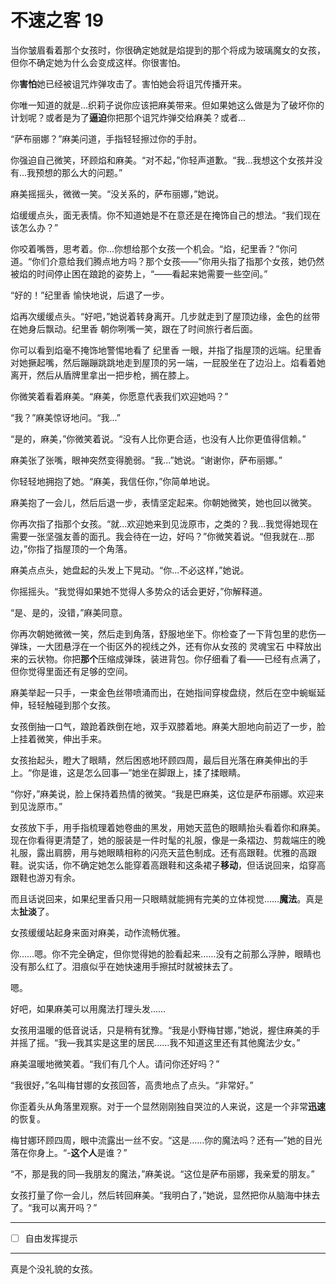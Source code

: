 # 不速之客 19

当你皱眉看着那个女孩时，你很确定她就是焰提到的那个将成为玻璃魔女的女孩，但你不确定她为什么会变成这样。你很害怕。

你**害怕**她已经被诅咒炸弹攻击了。害怕她会将诅咒传播开来。

你唯一知道的就是...织莉子说你应该把麻美带来。但如果她这么做是为了破坏你的计划呢？或者是为了**逼迫**你把那个诅咒炸弹交给麻美？或者...

“萨布丽娜？”麻美问道，手指轻轻擦过你的手肘。

你强迫自己微笑，环顾焰和麻美。“对不起，”你轻声道歉。“我...我想这个女孩并没有...我预想的那么大的问题。”

麻美摇摇头，微微一笑。“没关系的，萨布丽娜，”她说。

焰缓缓点头，面无表情。你不知道她是不在意还是在掩饰自己的想法。“我们现在该怎么办？”

你咬着嘴唇，思考着。你...你想给那个女孩一个机会。“焰，纪里香？”你问道。“你们介意给我们腾点地方吗？那个女孩——”你用头指了指那个女孩，她仍然被焰的时间停止困在踉跄的姿势上，“——看起来她需要一些空间。”

“好的！”纪里香 愉快地说，后退了一步。

焰再次缓缓点头。“好吧，”她说着转身离开。几步就走到了屋顶边缘，金色的丝带在她身后飘动。纪里香 朝你咧嘴一笑，跟在了时间旅行者后面。

你可以看到焰毫不掩饰地警惕地看了 纪里香 一眼，并指了指屋顶的远端。纪里香 对她撅起嘴，然后蹦蹦跳跳地走到屋顶的另一端，一屁股坐在了边沿上。焰看着她离开，然后从盾牌里拿出一把步枪，搁在膝上。

你微笑着看着麻美。“麻美，你愿意代表我们欢迎她吗？”

“我？”麻美惊讶地问。“我...”

“是的，麻美，”你微笑着说。“没有人比你更合适，也没有人比你更值得信赖。”

麻美张了张嘴，眼神突然变得脆弱。“我...”她说。“谢谢你，萨布丽娜。”

你轻轻地拥抱了她。“麻美，我信任你，”你简单地说。

麻美抱了一会儿，然后后退一步，表情坚定起来。你朝她微笑，她也回以微笑。

你再次指了指那个女孩。“就...欢迎她来到见泷原市，之类的？我...我觉得她现在需要一张坚强友善的面孔。我会待在一边，好吗？”你微笑着说。“但我就在...那边，”你指了指屋顶的一个角落。

麻美点点头，她盘起的头发上下晃动。“你...不必这样，”她说。

你摇摇头。“我觉得如果她不觉得人多势众的话会更好，”你解释道。

“是、是的，没错，”麻美同意。

你再次朝她微微一笑，然后走到角落，舒服地坐下。你检查了一下背包里的悲伤—弹珠，一大团悬浮在一个街区外的视线之外，还有你从女孩的 灵魂宝石 中释放出来的云状物。你把**那个**压缩成弹珠，装进背包。你仔细看了看——已经有点满了，但你觉得里面还有足够的空间。

麻美举起一只手，一束金色丝带喷涌而出，在她指间穿梭盘绕，然后在空中蜿蜒延伸，轻轻触碰到那个女孩。

女孩倒抽一口气，踉跄着跌倒在地，双手双膝着地。麻美大胆地向前迈了一步，脸上挂着微笑，伸出手来。

女孩抬起头，瞪大了眼睛，然后困惑地环顾四周，最后目光落在麻美伸出的手上。“你是谁，这是怎么回事—”她坐在脚跟上，揉了揉眼睛。

“你好，”麻美说，脸上保持着热情的微笑。“我是巴麻美，这位是萨布丽娜。欢迎来到见泷原市。”

女孩放下手，用手指梳理着她卷曲的黑发，用她天蓝色的眼睛抬头看着你和麻美。现在你看得更清楚了，她的服装是一件时髦的礼服，像是一条褶边、剪裁端庄的晚礼服，露出肩膀，用与她眼睛相称的闪亮天蓝色制成。还有高跟鞋。优雅的高跟鞋。说实话，你不确定她怎么能穿着高跟鞋和这条裙子**移动**，但话说回来，焰穿高跟鞋也游刃有余。

而且话说回来，如果纪里香只用一只眼睛就能拥有完美的立体视觉……**魔法**。真是太**扯淡**了。

女孩缓缓站起身来面对麻美，动作流畅优雅。

你……嗯。你不完全确定，但你觉得她的脸看起来……没有之前那么浮肿，眼睛也没有那么红了。泪痕似乎在她快速用手擦拭时就被抹去了。

嗯。

好吧，如果麻美可以用魔法打理头发……

女孩用温暖的低音说话，只是稍有犹豫。“我是小野梅甘娜，”她说，握住麻美的手并摇了摇。“我—我其实是这里的居民……我不知道这里还有其他魔法少女。”

麻美温暖地微笑着。“我们有几个人。请问你还好吗？”  

“我很好，”名叫梅甘娜的女孩回答，高贵地点了点头。“非常好。”

你歪着头从角落里观察。对于一个显然刚刚独自哭泣的人来说，这是一个非常**迅速**的恢复。

梅甘娜环顾四周，眼中流露出一丝不安。“这是……你的魔法吗？还有—”她的目光落在你身上。“-**这个人**是谁？”

“不，那是我的同—我朋友的魔法，”麻美说。“这位是萨布丽娜，我亲爱的朋友。”

女孩打量了你一会儿，然后转回麻美。“我明白了，”她说，显然把你从脑海中抹去了。“我可以离开吗？”

---

- [ ] 自由发挥提示

---

真是个没礼貌的女孩。
